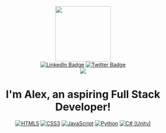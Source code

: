 <div id="header" align="center">
  <img src="https://media4.giphy.com/media/v1.Y2lkPTc5MGI3NjExMzdmOGMwZDg0MjYyYmI3YWRhNDg1Y2JlZGIyYWUyMDY3NWIwOGJkNCZjdD1z/Jz7eUZut4DSl04bz2q/giphy.gif" width="150"/>

  <div id="badges">
    <a href="https://www.linkedin.com/in/alexandre-delaitre-a89839220/"><img src="https://img.shields.io/badge/LinkedIn-blue?style=for-the-badge&logo=linkedin&logoColor=white"     alt="LinkedIn Badge"/></a>
    <a href="https://twitter.com/enrpau"><img src="https://img.shields.io/badge/Twitter-blue?style=for-the-badge&logo=twitter&logoColor=white" alt="Twitter Badge"/></a>
  </div>
  <a href="#"><img src="https://api.visitorbadge.io/api/visitors?path=https%3A%2F%2Fgithub.com%2Falexandredelaitre&countColor=%23263759" /></a>
  
   <h1>I'm Alex, an aspiring Full Stack Developer!</h1>
   
</div>

<div id="about-me" align="center">

  <a href="#"><img alt="HTML5" src="https://img.shields.io/badge/HTML5-E34F26?logo=html5&logoColor=white&style=flat"/></a>
  <a href="#"><img alt="CSS3" src="https://img.shields.io/badge/CSS3-1572B6?logo=css3&logoColor=white&style=flat"/></a>
  <a href="#"><img alt="JavaScript" src="https://img.shields.io/badge/JavaScript-F7DF1E?logo=javascript&logoColor=black&style=flat"/></a>
  <a href="#"><img alt="Python" src="https://img.shields.io/badge/Python-3776AB?logo=python&logoColor=white&style=flat"/></a>
  <a href="#"><img alt="C# (Unity)" src="https://img.shields.io/badge/C%23-313639?logo=unity&logoColor=white&style=flat"/></a>
</div>
